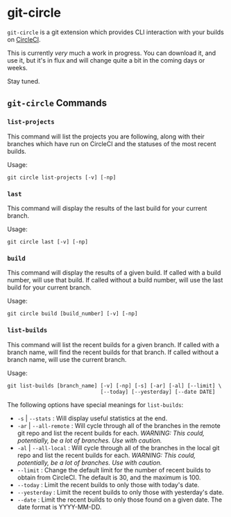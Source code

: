 # git-circle

`git-circle` is a git extension which provides CLI interaction with
your builds on [CircleCI](https://circleci.com/).

This is currently *very* much a work in progress. You can download it, and use
it, but it's in flux and will change quite a bit in the coming days or weeks.

Stay tuned.

## `git-circle` Commands

### `list-projects`

This command will list the projects you are following, along with their
branches which have run on CircleCI and the statuses of the most recent
builds.

Usage:

```
git circle list-projects [-v] [-np]
```

### `last`

This command will display the results of the last build for your current
branch.

Usage:

```
git circle last [-v] [-np]
```

### `build`

This command will display the results of a given build. If called with a build
number, will use that build. If called without a build number, will use the
last build for your current branch.

Usage:

```
git circle build [build_number] [-v] [-np]
```

### `list-builds`

This command will list the recent builds for a given branch. If called with a
branch name, will find the recent builds for that branch. If called without a
branch name, will use the current branch.

Usage:

```
git list-builds [branch_name] [-v] [-np] [-s] [-ar] [-al] [--limit] \
                              [--today] [--yesterday] [--date DATE]
```

The following options have special meanings for `list-builds`:

* `-s` | `--stats` : Will display useful statistics at the end.
* `-ar` | `--all-remote` : Will cycle through all of the branches in the
remote git repo and list the recent builds for each. *WARNING: This could,
potentially, be a lot of branches. Use with caution.*
* `-al` | `--all-local` : Will cycle through all of the branches in the local
git repo and list the recent builds for each. *WARNING: This could,
potentially, be a lot of branches. Use with caution.*
* `--limit` : Change the default limit for the number of recent builds to
obtain from CircleCI. The default is 30, and the maximum is 100.
* `--today` : Limit the recent builds to only those with today's date.
* `--yesterday` : Limit the recent builds to only those with yesterday's date.
* `--date` : Limit the recent builds to only those found on a given date. The
date format is YYYY-MM-DD.

